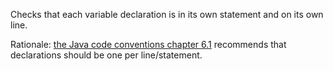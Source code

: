 Checks that each variable declaration is in its own statement and on its
own line.

Rationale: [the Java code conventions chapter
6.1](styleguides/sun-code-conventions-19990420/CodeConventions.doc5.html#a2992)
recommends that declarations should be one per line/statement.
